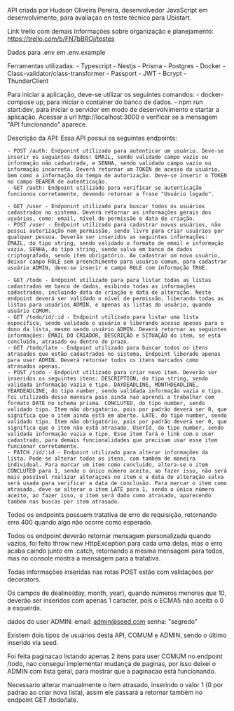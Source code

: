 API criada por Hudson Oliveira Pereira, desenvolvedor JavaScript em desenvolvimento, para avaliaçao en teste técnico para Ubistart.

Link trello com demais informações sobre organização e planejamento: https://trello.com/b/FN7bBROj/testes

Dados para .env em .env.example

Ferramentas utilizadas:
    - Typescript
    - Nestjs
    - Prisma
    - Postgres
    - Docker
    - Class-validator/class-transformer
    - Passport
    - JWT
    - Bcrypt
    - ThunderClient

Para iniciar a aplicação, deve-se utilizar os seguintes comandos:
    - docker-compose up, para iniciar o container do banco de dados.
    - npm run start:dev, para iniciar o servidor em modo de desenvolvimento e startar a aplicação.
    Acessar a url http://localhost:3000 e verificar se a mensagem "API funcionando" aparece.

Descrição da API:
Essa API possui os seguintes endpoints:

    - POST /auth: Endponint utilizado para autenticar um usuário. Deve-se inserir os seguintes dados: EMAIL, sendo validado campo vazio ou informação não cadsatrada, e SENHA, sendo validado campo vazio ou informação incorreta. Deverá retornar um TOKEN de acesso do usuário, bem como a informação do tempo de autorização. Deve-se inserir o TOKEN no campo BEARER de autenticação.
    - GET /auth: Endpoint utilizado para verificar se autenticação funcionou corretamente, devendo retornar a frase "Usuário logado".

    - GET /user - Endponint utilizado para buscar todos os usuários cadastrados no sistema. Deverá retornar as informações gerais dos usuários, como: email, nível de permissão e data de criação.
    - POST /user - Endpoint utilizado para cadastrar novos usuários, não possui autorização nem permissão, sendo livre para criar usuários por qualquer pessoa. Deverão ser inseridos as seguintes informações: EMAIL, do tipo string, sendo validado o formato de email e informação vazia. SENHA, do tipo string, sendo salva em banco de dados criptografada, sendo item obrigatório. Ao cadastrar um novo usuário, deixar campo ROLE sem preenchimento para usuário comum, para cadastrar usuário ADMIN, deve-se inserir o campo ROLE com informação TRUE.

    - GET /todo - Endpoint utilizado para para listar todas as listas cadastradas em banco de dados, exibindo todas as informações cadastradas, incluindo data de criação e data de alteração. Neste endpoint deverá ser validado o nível de permissão, liberando todas as listas para usuários ADMIN, e apenas as listas do usuário, quando usuário COMUM.
    - GET /todo/id/:id - Endpoint utilizado para listar uma lista específica, sendo validado o usuário e liberando acesso apenas para o dono da lista, mesmo sendo usuário ADMIN. Deverá retornar as seguintes informações: EMAIL DO CRIADOR, DESCRIÇÃO e SITUAÇÃO do item, se está concluído, atrasado ou dentro do prazo.
    - GET /todo/late - Endpoint utilizado para buscar todos os itens atrasados que estão cadastrados no sistema. Endpoint liberado apenas para user ADMIN. Deverá retornar todos os itens marcados como atrasados apenas.
    - POST /todo - Endpoint utilizado para criar novo item. Deverão ser inseridos os seguintes itens: DESCRIPTION, do tipo string, sendo validada informação vazia e tipo. DAYDEADLINE, MONTHDEADLINE, YEARDEADLINE, do tipo number, sendo validada informação vazia e tipo. Foi utilizada dessa maneira pois ainda nao aprendi a trabalhar com formato DATE no schema prisma. CONCLUTED, do tipo number, sendo validado tipo. Item não obrigatório, pois por padrão deverá ser 0, que significa que o item ainda está em aberto. LATE. do tipo number, sendo validado tipo. Item não obrigatório, pois por padrão deverá ser 0, que significa que o item não está atrasado. UserId, do tipo number, sendo validada informação vazia e tipo. Esse item fará o link com o user cadastrado, para demais funcionalidades que precisam usar esse item funcionar corretamente. 
    - PATCH /id/:id - Endpoint utilizado para alterar informações da lista. Pode-se alterar todos os itens, com também de maneira individual. Para marcar um item como concluído, altera-se o item CONCLUTED para 1, sendo o único número aceito, ao fazer isso, não será mais possível realizar alteraçoes no item e a data de alteração salva será usada para verificar a data de conclusão. Para marcar o item como atrasado, deve-se alterar o item LATE para 1, sendo o único número aceito, ao fazer isso, o item será dado como atrasado, aparecendo também nas buscas por item atrasado.

Todos os endpoints possuem tratativa de erro de requisição, retornando erro 400 quando algo não ocorre como esperado.

Todos os endpoint deverão retornar mensagem personalizada quando vazios, foi feito throw new HttpException para cada uma delas, mas o erro acaba caindo junto em .catch, retornando a mesma mensagem para todos, mas no console mostra a mensagem para a tratativa.

Todas informações inseridas nas rotas POST estão com validações por decorators.

Os campos de dealine(day, month, year), quando números menores que 10, deverão ser inseridos com apenas 1 caracter, pois o ECMA5 não aceita o 0 a esquerda.

dados do user ADMIN: 
    email: admin@seed.com
    senha: "segredo"

Existem dois tipos de usuários desta API, COMUM e ADMIN, sendo o último inserido via seed.

Foi feita paginacao listando apenas 2 itens para user COMUM no endpoint /todo, nao consegui implementar mudança de paginas, por isso deixei o ADMIN com lista geral, para mostrar que a paginacao está funcionando.

Necessario alterar manualmente o item atrasado, inserindo o valor 1 (0 por padrao ao criar nova lista), assim ele passará a retornar também no endpoint GET /todo/late.